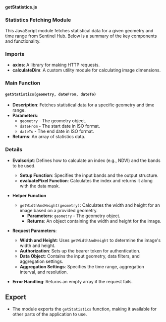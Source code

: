 #### getStatistics.js

### Statistics Fetching Module

This JavaScript module fetches statistical data for a given geometry and time range from Sentinel Hub. Below is a summary of the key components and functionality.

### Imports
- **axios**: A library for making HTTP requests.
- **calculateDim**: A custom utility module for calculating image dimensions.

### Main Function
#### `getStatistics(geometry, dateFrom, dateTo)`
- **Description**: Fetches statistical data for a specific geometry and time range.
- **Parameters**:
  - `geometry` - The geometry object.
  - `dateFrom` - The start date in ISO format.
  - `dateTo` - The end date in ISO format.
- **Returns**: An array of statistics data.

### Details
- **Evalscript**: Defines how to calculate an index (e.g., NDVI) and the bands to be used.
  - **Setup Function**: Specifies the input bands and the output structure.
  - **evaluatePixel Function**: Calculates the index and returns it along with the data mask.
  
- **Helper Function**
  - `getWidthAndHeight(geometry)`: Calculates the width and height for an image based on a provided geometry.
    - **Parameters**: `geometry` - The geometry object.
    - **Returns**: An object containing the width and height for the image.

- **Request Parameters**:
  - **Width and Height**: Uses `getWidthAndHeight` to determine the image's width and height.
  - **Authorization**: Sets up the bearer token for authentication.
  - **Data Object**: Contains the input geometry, data filters, and aggregation settings.
  - **Aggregation Settings**: Specifies the time range, aggregation interval, and resolution.

- **Error Handling**: Returns an empty array if the request fails.

## Export
- The module exports the `getStatistics` function, making it available for other parts of the application to use.